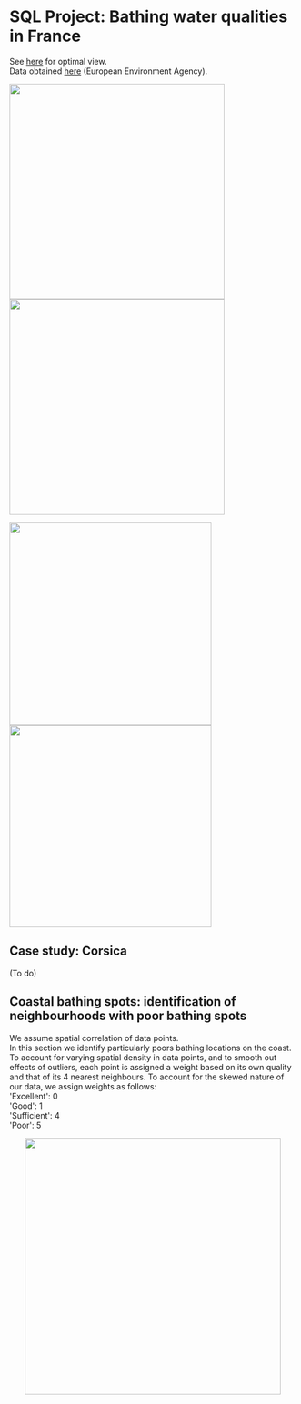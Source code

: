 # SQL Project: Bathing water qualities in France
See [here](https://github.com/L-Arscott/SQL_Project_Water_Quality/blob/master/README.md) for optimal view.  
Data obtained [here](https://www.eea.europa.eu/data-and-maps/data/bathing-water-directive-status-of-bathing-water-14) (European Environment Agency).

<p>
 <img src="https://user-images.githubusercontent.com/64332150/235879883-ad6b6379-938e-447e-8505-8f91b352c38b.png" height="378" />
  <img src="https://user-images.githubusercontent.com/64332150/235956932-1caa5f17-bd0c-4646-8503-7e1af7b12049.png" height="378" />
</p>

<p>
 <img src="https://user-images.githubusercontent.com/64332150/235955789-ff57094b-bf15-4b45-8d43-87a2c2e7ab4e.png" height="355" />
 <img src="https://user-images.githubusercontent.com/64332150/235956305-3ef03df5-ba0c-430b-ade7-97a16358bb2d.png" height="355" />
</p>
 
## Case study: Corsica
(To do)

## Coastal bathing spots: identification of neighbourhoods with poor bathing spots
We assume spatial correlation of data points.  
In this section we identify particularly poors bathing locations on the coast.  
To account for varying spatial density in data points, and to smooth out effects of outliers, each point is assigned a weight based on its own quality
and that of its 4 nearest neighbours. To account for the skewed nature of our data, we assign weights as follows:  
'Excellent': 0  
'Good': 1  
'Sufficient': 4  
'Poor': 5  

<p>
 <center>
 <img src="https://user-images.githubusercontent.com/64332150/236251849-b1d7401d-e7ac-44d9-8637-743b4f6540f8.png" height="450" />
 </center>
</p>
